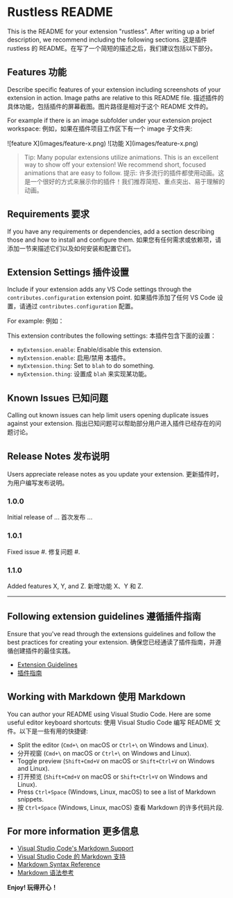# Rustless README

This is the README for your extension "rustless". After writing up a brief description, we recommend including the following sections.
这是插件 rustless 的 README。在写了一个简短的描述之后，我们建议包括以下部分。

## Features 功能

Describe specific features of your extension including screenshots of your extension in action. Image paths are relative to this README file.
描述插件的具体功能，包括插件的屏幕截图。图片路径是相对于这个 README 文件的。

For example if there is an image subfolder under your extension project workspace:
例如，如果在插件项目工作区下有一个 image 子文件夹:

\!\[feature X\]\(images/feature-x.png\)
\!\[功能 X\]\(images/feature-x.png\)

> Tip: Many popular extensions utilize animations. This is an excellent way to show off your extension! We recommend short, focused animations that are easy to follow.
> 提示: 许多流行的插件都使用动画。这是一个很好的方式来展示你的插件！我们推荐简短、重点突出、易于理解的动画。

## Requirements 要求

If you have any requirements or dependencies, add a section describing those and how to install and configure them.
如果您有任何需求或依赖项，请添加一节来描述它们以及如何安装和配置它们。

## Extension Settings 插件设置

Include if your extension adds any VS Code settings through the `contributes.configuration` extension point.
如果插件添加了任何 VS Code 设置，请通过 `contributes.configuration` 配置。

For example:
例如：

This extension contributes the following settings:
本插件包含下面的设置：

* `myExtension.enable`: Enable/disable this extension.
* `myExtension.enable`: 启用/禁用 本插件。
* `myExtension.thing`: Set to `blah` to do something.
* `myExtension.thing`: 设置成 `blah` 来实现某功能。

## Known Issues 已知问题

Calling out known issues can help limit users opening duplicate issues against your extension.
指出已知问题可以帮助部分用户进入插件已经存在的问题讨论。

## Release Notes 发布说明

Users appreciate release notes as you update your extension.
更新插件时，为用户编写发布说明。

### 1.0.0

Initial release of ...
首次发布 ...

### 1.0.1

Fixed issue #.
修复问题 #.

### 1.1.0

Added features X, Y, and Z.
新增功能 X、Y 和 Z.

---

## Following extension guidelines 遵循插件指南

Ensure that you've read through the extensions guidelines and follow the best practices for creating your extension.
确保您已经通读了插件指南，并遵循创建插件的最佳实践。

* [Extension Guidelines](https://code.visualstudio.com/api/references/extension-guidelines)
* [插件指南](https://code.visualstudio.com/api/references/extension-guidelines)

## Working with Markdown 使用 Markdown

You can author your README using Visual Studio Code. Here are some useful editor keyboard shortcuts:
使用 Visual Studio Code 编写 README 文件。以下是一些有用的快捷键:

* Split the editor (`Cmd+\` on macOS or `Ctrl+\` on Windows and Linux).
* 分开视窗 (`Cmd+\` on macOS or `Ctrl+\` on Windows and Linux).
* Toggle preview (`Shift+Cmd+V` on macOS or `Shift+Ctrl+V` on Windows and Linux).
* 打开预览 (`Shift+Cmd+V` on macOS or `Shift+Ctrl+V` on Windows and Linux).
* Press `Ctrl+Space` (Windows, Linux, macOS) to see a list of Markdown snippets.
* 按 `Ctrl+Space` (Windows, Linux, macOS) 查看 Markdown 的许多代码片段.

## For more information 更多信息

* [Visual Studio Code's Markdown Support](http://code.visualstudio.com/docs/languages/markdown)
* [Visual Studio Code 的 Markdown 支持](http://code.visualstudio.com/docs/languages/markdown)
* [Markdown Syntax Reference](https://help.github.com/articles/markdown-basics/)
* [Markdown 语法参考](https://help.github.com/articles/markdown-basics/)

**Enjoy! 玩得开心！**
